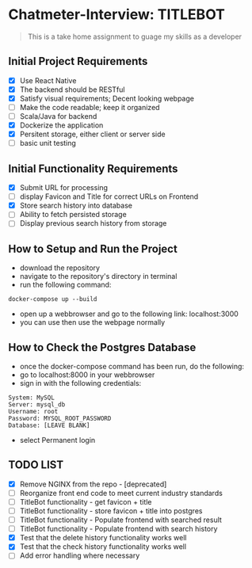 # Chatmeter-Interview: TITLEBOT
> This is a take home assignment to guage my skills as a developer

## Initial Project Requirements
- [x] Use React Native
- [x] The backend should be RESTful
- [x] Satisfy visual requirements; Decent looking webpage
- [ ] Make the code readable; keep it organized
- [ ] Scala/Java for backend
- [x] Dockerize the application
- [x] Persitent storage, either client or server side
- [ ] basic unit testing

## Initial Functionality Requirements
- [x] Submit URL for processing
- [ ] display Favicon and Title for correct URLs on Frontend
- [x] Store search history into database
- [ ] Ability to fetch persisted storage
- [ ] Display previous search history from storage

## How to Setup and Run the Project
- download the repository
- navigate to the repository's directory in terminal
- run the following command:
```
docker-compose up --build
```
- open up a webbrowser and go to the following link: localhost:3000
- you can use then use the webpage normally

## How to Check the Postgres Database
- once the docker-compose command has been run, do the following:
- go to localhost:8000 in your webbrowser
- sign in with the following credentials:
```
System: MySQL
Server: mysql_db
Username: root
Password: MYSQL_ROOT_PASSWORD
Database: [LEAVE BLANK]
```
- select Permanent login

## TODO LIST
- [x] Remove NGINX from the repo - [deprecated]
- [ ] Reorganize front end code to meet current industry standards
- [ ] TitleBot functionality - get favicon + title
- [ ] TitleBot functionality - store favicon + title into postgres
- [ ] TitleBot functionality - Populate frontend with searched result
- [ ] TitleBot functionality - Populate frontend with search history
- [x] Test that the delete history functionality works well
- [x] Test that the check history functionality works well
- [ ] Add error handling where necessary
